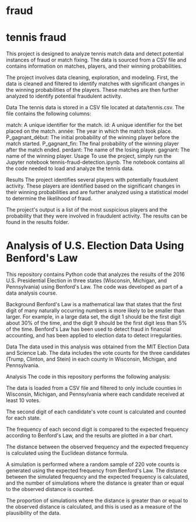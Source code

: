 # fraud

# tennis fraud

This project is designed to analyze tennis match data and detect potential instances of fraud or match fixing. The data is sourced from a CSV file and contains information on matches, players, and their winning probabilities.

The project involves data cleaning, exploration, and modeling. First, the data is cleaned and filtered to identify matches with significant changes in the winning probabilities of the players. These matches are then further analyzed to identify potential fraudulent activity.

Data
The tennis data is stored in a CSV file located at data/tennis.csv. The file contains the following columns:

match: A unique identifier for the match.
id: A unique identifier for the bet placed on the match.
année: The year in which the match took place.
P_gagnant_début: The initial probability of the winning player before the match started.
P_gagnant_fin: The final probability of the winning player after the match ended.
perdant: The name of the losing player.
gagnant: The name of the winning player.
Usage
To use the project, simply run the Jupyter notebook tennis-fraud-detection.ipynb. The notebook contains all the code needed to load and analyze the tennis data.

Results
The project identifies several players with potentially fraudulent activity. These players are identified based on the significant changes in their winning probabilities and are further analyzed using a statistical model to determine the likelihood of fraud.

The project's output is a list of the most suspicious players and the probability that they were involved in fraudulent activity. The results can be found in the results folder.


# Analysis of U.S. Election Data Using Benford's Law
This repository contains Python code that analyzes the results of the 2016 U.S. Presidential Election in three states (Wisconsin, Michigan, and Pennsylvania) using Benford's Law. The code was developed as part of a data analysis course.

Background
Benford's Law is a mathematical law that states that the first digit of many naturally occurring numbers is more likely to be smaller than larger. For example, in a large data set, the digit 1 should be the first digit about 30% of the time, and the digit 9 should be the first digit less than 5% of the time. Benford's Law has been used to detect fraud in financial accounting, and has been applied to election data to detect irregularities.

Data
The data used in this analysis was obtained from the MIT Election Data and Science Lab. The data includes the vote counts for the three candidates (Trump, Clinton, and Stein) in each county in Wisconsin, Michigan, and Pennsylvania.

Analysis
The code in this repository performs the following analysis:

The data is loaded from a CSV file and filtered to only include counties in Wisconsin, Michigan, and Pennsylvania where each candidate received at least 10 votes.

The second digit of each candidate's vote count is calculated and counted for each state.

The frequency of each second digit is compared to the expected frequency according to Benford's Law, and the results are plotted in a bar chart.

The distance between the observed frequency and the expected frequency is calculated using the Euclidean distance formula.

A simulation is performed where a random sample of 220 vote counts is generated using the expected frequency from Benford's Law. The distance between the simulated frequency and the expected frequency is calculated, and the number of simulations where the distance is greater than or equal to the observed distance is counted.

The proportion of simulations where the distance is greater than or equal to the observed distance is calculated, and this is used as a measure of the plausibility of the data.

